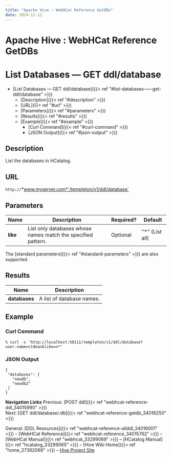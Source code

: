 ```yaml
---
title: "Apache Hive : WebHCat Reference GetDBs"
date: 2024-12-12
---
```


# Apache Hive : WebHCat Reference GetDBs

# List Databases — GET ddl/database

* [List Databases — GET ddl/database]({{< ref "#list-databases-—-get-ddl/database" >}})
	+ [Description]({{< ref "#description" >}})
	+ [URL]({{< ref "#url" >}})
	+ [Parameters]({{< ref "#parameters" >}})
	+ [Results]({{< ref "#results" >}})
	+ [Example]({{< ref "#example" >}})
		- [Curl Command]({{< ref "#curl-command" >}})
		- [JSON Output]({{< ref "#json-output" >}})

## Description

List the databases in HCatalog.

## URL

`http://`*www.myserver.com*`/templeton/v1/ddl/database`

## Parameters

| Name | Description | Required? | Default |
| --- | --- | --- | --- |
| **like** | List only databases whose names match the specified pattern. | Optional | "*" (List all) |

The [standard parameters]({{< ref "#standard-parameters" >}}) are also supported.

## Results

| Name | Description |
| --- | --- |
| **databases** | A list of database names. |

## Example

### Curl Command

```
% curl -s 'http://localhost:50111/templeton/v1/ddl/database?user.name=ctdean&like=n*'

```

### JSON Output

```
{
 "databases": [
   "newdb",
   "newdb2"
 ]
}

```

  

**Navigation Links**
Previous: [POST ddl]({{< ref "webhcat-reference-ddl_34015990" >}})   
 Next: [GET ddl/database/:db]({{< ref "webhcat-reference-getdb_34016250" >}})

General: [DDL Resources]({{< ref "webhcat-reference-allddl_34016001" >}}) – [WebHCat Reference]({{< ref "webhcat-reference_34015762" >}}) – [WebHCat Manual]({{< ref "webhcat_33299069" >}}) – [HCatalog Manual]({{< ref "hcatalog_33299065" >}}) – [Hive Wiki Home]({{< ref "home_27362069" >}}) – [Hive Project Site](http://hive.apache.org/)

 

 

